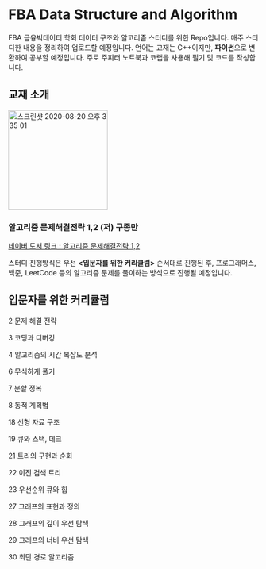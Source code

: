 # FBA Data Structure and Algorithm
FBA 금융빅데이터 학회 데이터 구조와 알고리즘 스터디를 위한 Repo입니다.
매주 스터디한 내용을 정리하여 업로드할 예정입니다.
언어는 교재는 C++이지만, **파이썬**으로 변환하여 공부할 예정입니다. 주로 주피터 노트북과 코랩을 사용해 필기 및 코드를 작성합니다.


## 교재 소개
<img width="200" alt="스크린샷 2020-08-20 오후 3 35 01" src="https://user-images.githubusercontent.com/56217762/90725171-b7b4c400-e2fa-11ea-9b68-d361b6f0b127.png">

### 알고리즘 문제해결전략 1,2  (저) 구종만

[ 네이버 도서 링크 : 알고리즘 문제해결전략 1,2 ](https://book.naver.com/bookdb/book_detail.nhn?bid=7058764)

스터디 진행방식은 우선 **<입문자를 위한 커리큘럼>** 순서대로 진행된 후,
프로그래머스, 백준, LeetCode 등의 알고리즘 문제를 풀이하는 방식으로 진행될 예정입니다.




## 입문자를 위한 커리큘럼
2 문제 해결 전략

3 코딩과 디버깅

4 알고리즘의 시간 복잡도 분석

6 무식하게 풀기

7 분할 정복

8 동적 계획법

18 선형 자료 구조

19 큐와 스택, 데크

21 트리의 구현과 순회

22 이진 검색 트리

23 우선순위 큐와 힙

27 그래프의 표현과 정의

28 그래프의 깊이 우선 탐색

29 그래프의 너비 우선 탐색

30 최단 경로 알고리즘


